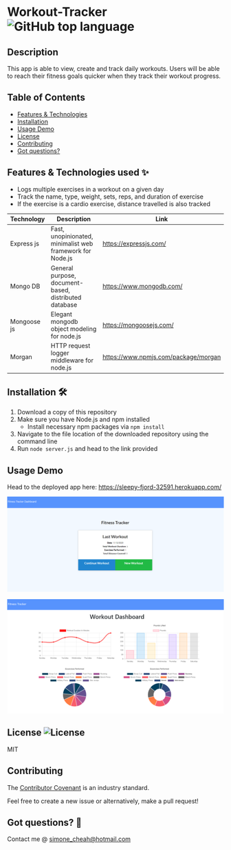 # Workout-Tracker ![GitHub top language](https://img.shields.io/github/languages/top/smcheah/Workout-Tracker)

## Description <!-- omit in toc -->

This app is able to view, create and track daily workouts.
Users will be able to reach their fitness goals quicker when they track their workout progress.

## Table of Contents

-   [Features & Technologies](#features--technologies-used-sparkles)
-   [Installation](#installation-hammer_and_wrench)
-   [Usage Demo](#usage-demo)
-   [License](#license-)
-   [Contributing](#contributing)
-   [Got questions?](#got-questions-thinking)

## Features & Technologies used :sparkles:

-   Logs multiple exercises in a workout on a given day
-   Track the name, type, weight, sets, reps, and duration of exercise
-   If the exercise is a cardio exercise, distance travelled is also tracked

| Technology  | Description                                               | Link                                 |
| ----------- | --------------------------------------------------------- | ------------------------------------ |
| Express js  | Fast, unopinionated, minimalist web framework for Node.js | https://expressjs.com/               |
| Mongo DB    | General purpose, document-based, distributed database     | https://www.mongodb.com/             |
| Mongoose js | Elegant mongodb object modeling for node.js               | https://mongoosejs.com/              |
| Morgan      | HTTP request logger middleware for node.js                | https://www.npmjs.com/package/morgan |

## Installation :hammer_and_wrench:

1. Download a copy of this repository
2. Make sure you have Node.js and npm installed
    - Install necessary npm packages via `npm install`
3. Navigate to the file location of the downloaded repository using the command line
4. Run `node server.js` and head to the link provided

## Usage Demo

Head to the deployed app here: https://sleepy-fjord-32591.herokuapp.com/

![home page](https://github.com/smcheah/Workout-Tracker/blob/main/demo/home.PNG)

![stats page](https://github.com/smcheah/Workout-Tracker/blob/main/demo/stats.PNG)

## License ![License](https://img.shields.io/github/license/smcheah/Workout-Tracker)

MIT

## Contributing

The [Contributor Covenant](https://www.contributor-covenant.org/) is an industry standard.

Feel free to create a new issue or alternatively, make a pull request!

## Got questions? :thinking:

Contact me @ simone_cheah@hotmail.com
